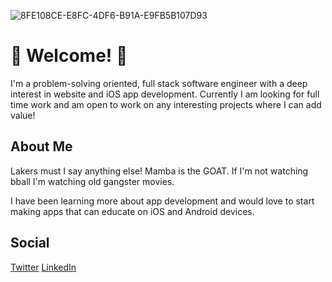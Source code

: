 ![8FE108CE-E8FC-4DF6-B91A-E9FB5B107D93](https://user-images.githubusercontent.com/108959341/188730587-210bd0e6-7b37-4cdc-bc13-b0ccad33baf7.PNG)


# 👋 Welcome! 👋


I'm a problem-solving oriented, full stack software engineer with a deep interest in website and iOS app development. Currently I am looking for full time work and am open to work on any interesting projects where I can add value!

## About Me
Lakers must I say anything else! Mamba is the GOAT. If I'm not watching bball I'm watching old gangster movies. 

I have been learning more about app development and would love to start making apps that can educate on iOS and Android devices.

## Social
<a href="https://twitter.com/hardsoftware93">Twitter</a>
<a href="https://linkedin.com/in/hakeem-s">LinkedIn</a>
<!--
**hardsoftware93/hardsoftware93** is a ✨ _special_ ✨ repository because its `README.md` (this file) appears on your GitHub profile.


-->
